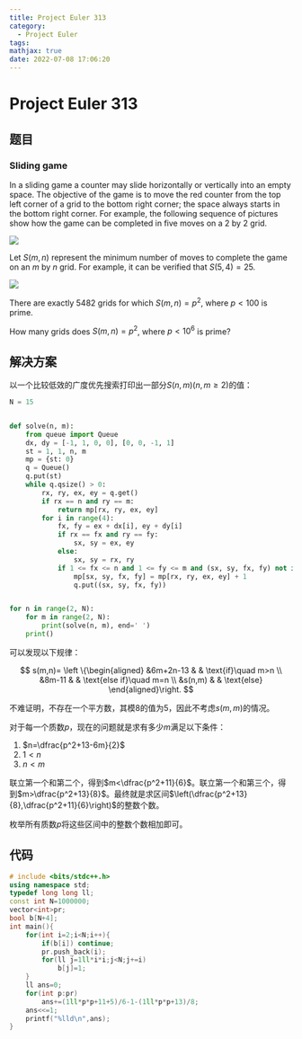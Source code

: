 ```yaml
---
title: Project Euler 313
category:
  - Project Euler
tags:
mathjax: true
date: 2022-07-08 17:06:20
---
```


<escape><!-- more --></escape>

# Project Euler 313

## 题目

### Sliding game

In a sliding game a counter may slide horizontally or vertically into an empty space. The objective of the game is to move the red counter from the top left corner of a grid to the bottom right corner; the space always starts in the bottom right corner. For example, the following sequence of pictures show how the game can be completed in five moves on a $2$ by $2$ grid.

![](../images/p313_sliding_game_1.gif)

Let $S(m,n)$ represent the minimum number of moves to complete the game on an $m$ by $n$ grid. For example, it can be verified that $S(5,4) = 25$.

![](../images/p313_sliding_game_2.gif)

There are exactly $5482$ grids for which $S(m,n) = p^2$, where $p < 100$ is prime.

How many grids does $S(m,n) = p^2$, where $p < 10^6$ is prime?

## 解决方案

以一个比较低效的广度优先搜索打印出一部分$S(n,m)(n,m\ge2)$的值：

```py
N = 15


def solve(n, m):
    from queue import Queue
    dx, dy = [-1, 1, 0, 0], [0, 0, -1, 1]
    st = 1, 1, n, m
    mp = {st: 0}
    q = Queue()
    q.put(st)
    while q.qsize() > 0:
        rx, ry, ex, ey = q.get()
        if rx == n and ry == m:
            return mp[rx, ry, ex, ey]
        for i in range(4):
            fx, fy = ex + dx[i], ey + dy[i]
            if rx == fx and ry == fy:
                sx, sy = ex, ey
            else:
                sx, sy = rx, ry
            if 1 <= fx <= n and 1 <= fy <= m and (sx, sy, fx, fy) not in mp.keys():
                mp[sx, sy, fx, fy] = mp[rx, ry, ex, ey] + 1
                q.put((sx, sy, fx, fy))


for n in range(2, N):
    for m in range(2, N):
        print(solve(n, m), end=' ')
    print()

```

可以发现以下规律：

$$
s(m,n)=
\left \{\begin{aligned}
  &6m+2n-13  & & \text{if}\quad m>n \\
  &8m-11 & & \text{else if}\quad m=n \\
  &s(n,m) & & \text{else}
\end{aligned}\right.
$$

不难证明，不存在一个平方数，其模$8$的值为$5$，因此不考虑$s(m,m)$的情况。

对于每一个质数$p$，现在的问题就是求有多少$m$满足以下条件：

1. $n=\dfrac{p^2+13-6m}{2}$
2. $1<n$
3. $n<m$

联立第一个和第二个，得到$m<\dfrac{p^2+11}{6}$。联立第一个和第三个，得到$m>\dfrac{p^2+13}{8}$。最终就是求区间$\left(\dfrac{p^2+13}{8},\dfrac{p^2+11}{6}\right)$的整数个数。

枚举所有质数$p$将这些区间中的整数个数相加即可。

## 代码

```C++
# include <bits/stdc++.h>
using namespace std;
typedef long long ll;
const int N=1000000;
vector<int>pr;
bool b[N+4];
int main(){
    for(int i=2;i<N;i++){
        if(b[i]) continue;
        pr.push_back(i);
        for(ll j=1ll*i*i;j<N;j+=i)
            b[j]=1;
    }
    ll ans=0;
    for(int p:pr)
        ans+=(1ll*p*p+11+5)/6-1-(1ll*p*p+13)/8;
    ans<<=1;
    printf("%lld\n",ans);
}

```
